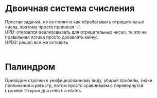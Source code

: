<h1>Двоичная система счисления</h1>
Простая задачка, но не понятно как обрабатывать отрицательные числа, поэтому просто приписал '-'.<br>
UPD: отказался реализовывать для отрицательных чисел, тк это не правильная логика просто добавлять минус.
<br>
UPD2: решил все же оставить
<br>
<br>
<h1>Палиндром </h1>
Приводим строчки к унифицированному виду, убирая пробелы, знаки припинания и регистр, потом просто сравниваем с перевернутой строкой. Открыл для себя translate🔝

